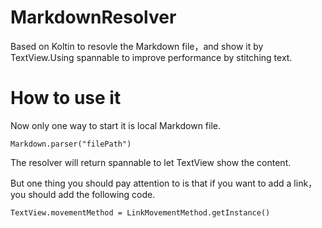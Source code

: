 # MarkdownResolver

Based on Koltin to resovle the Markdown file，and show it by TextView.Using spannable to improve performance by stitching text.

# How to use it
Now only one way to start it is local Markdown file.
```
Markdown.parser("filePath")
```
The resolver will return spannable to let TextView show the content.

But one thing you should pay attention to is that if you want to add a link，you should add the following code.
```
TextView.movementMethod = LinkMovementMethod.getInstance()
```
